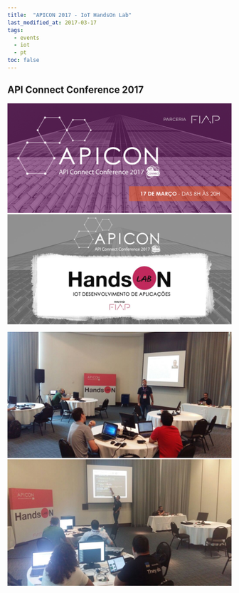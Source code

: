 ```yaml
---
title:  "APICON 2017 - IoT HandsOn Lab"
last_modified_at: 2017-03-17
tags:
  - events
  - iot
  - pt
toc: false
---
```


## API Connect Conference 2017

![](/assets/images/posts/2017-03-17-apicon/01.png)
![](/assets/images/posts/2017-03-17-apicon/02.jpeg)

![](/assets/images/posts/2017-03-17-apicon/03.JPG)
![](/assets/images/posts/2017-03-17-apicon/04.JPG)
